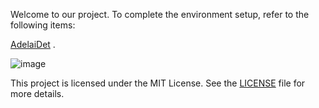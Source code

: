 
Welcome to our project. To complete the environment setup, refer to the following items:

[AdelaiDet](https://github.com/aim-uofa/AdelaiDet) .


![image](https://github.com/user-attachments/assets/a21ca04d-a24e-4fe6-a250-6787c3f988e4)


This project is licensed under the MIT License. See the [LICENSE](LICENSE) file for more details.
